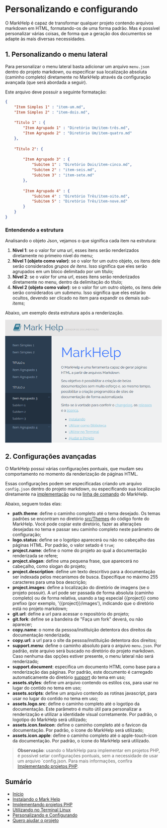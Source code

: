 # Personalizando e configurando

O MarkHelp é capaz de transformar qualquer projeto contendo arquivos markdown em HTML, formatando-os de uma forma padrão. Mas é possível personalizar várias coisas, de forma que a geração dos documentos se adapte às mais diversas necessidades.

## 1. Personalizando o menu lateral

Para personalizar o menu lateral basta adicionar um arquivo `menu.json` dentro do projeto markdown, ou especificar sua localização absoluta (caminho completo) diretamente no MarkHelp através da configuração avançada (que será abordada a seguir). 

Este arquivo deve possuir a seguinte formatação:

```json
{
    "Item Simples 1" : "item-um.md",
    "Item Simples 2" : "item-dois.md",

    "Titulo 1" : {
        "Item Agrupado 1" : "Diretório Um/item-três.md",
        "Item Agrupado 2" : "Diretório Um/item-quatro.md"
    },

    "Título 2": {

        "Item Agrupado 3" : {
            "Subitem 1" : "Diretório Dois/item-cinco.md",
            "Subitem 2" : "item-seis.md",
            "Subitem 3" : "item-sete.md"
        },

        "Item Agrupado 4" : {
            "Subitem 4" : "Diretório Três/item-oito.md",
            "Subitem 5" : "Diretório Três/item-nove.md"
        }
    }
}
```

### Entendendo a estrutura

Analisando o objeto Json, vejamos o que significa cada item na estrutura:

1. **Nível 1**: se o valor for uma url, esses itens serão renderizados diretamente no primeiro nível do menu;
2. **Nível 1 (objeto como valor)**: se o valor for um outro objeto, os itens dele serão considerados *grupos de itens*. Isso significa que eles serão agrupados em um bloco delimitado por um título;
3. **Nível 2**: se o valor for uma url, esses itens serão renderizados diretamente no menu, dentro da delimitação do título;
4. **Nível 2 (objeto como valor)**: se o valor for um outro objeto, os itens dele serão considerados um *submenu*. Isso significa que eles estarão ocultos, devendo ser clicado no item para expandir os demais *sub-items*;

Abaixo, um exemplo desta estrutura após a renderização.

![Menu Lateral](images/menu-lateral.png)

## 2. Configurações avançadas

O MarkHelp possui várias configurações pontuais, que mudam seu comportamento no momento da renderização de páginas HTML.

Essas configurações podem ser especificadas criando um arquivo `config.json` dentro do projeto markdown, ou especificando sua localização diretamente na [implementação](utilizar-como-biblioteca.md) ou na [linha de comando](utilizar-no-terminal.md) do MarkHelp. 

Abaixo, seguem todas elas:

*  **path.theme**: define o caminho completo até o tema desejado. Os temas padrões se encontram no diretório [src/Themes](https://github.com/ricardopedias/markhelp/tree/master/src/Themes/) do código fonte do MarkHelp. Você pode copiar este diretório, fazer as alterações desejadas no tema e passar seu caminho completo neste parâmetro de configuração;
*  **logo.status**: define se o logotipo aparecerá ou não no cabeçalho das páginas HTML. Por padrão, o valor setado é `true`;
*  **project.name**: define o nome do projeto ao qual a documentação renderizada se refere;
*  **project.slogan**: define uma pequena frase, que aparecerá no cabeçalho, como slogan do projeto;
*  **project.description**: define um texto descritivo para a documentação ser indexada pelos mecanismos de busca. Especifique no máximo 255 caracteres para uma boa descrição;
*  **project.images**: define a localização do diretório de imagens (se o projeto possuir). A url pode ser passada de forma absoluta (caminho completo) ou de forma relativa, usando a tag especial      {{project}} como prefixo (por exemplo, '{{project}}/images'), indicando que o diretório está no projeto markdown;
*  **git.url**: define a url para acessar o repositório do projeto;
*  **git.fork**: define se a bandeira de "Faça um fork" deverá, ou não aparecer;
*  **copy.name**: o nome da pessoa/instituição detentora dos direitos da documentação renderizada;
*  **copy.url**: a url para o site da pessoa/instituição detentora dos direitos;
*  **support.menu**: define o caminho absoluto para o arquivo `menu.json`. Por padrão, este arquivo será buscado no diretório do projeto markdown. Caso nenhuma das opções estiver presente, o menu lateral não será renderizado;
*  **support.document**: especifica um documento HTML como base para a renderização das páginas. Por padrão, este documento é carregado automaticamente do diretório [support](https://github.com/ricardopedias/markhelp/tree/master/src/Themes/default/support) do tema em uso;
*  **assets.styles**: define um arquivo contendo os estilos css, para usar no lugar do contido no tema em uso;
*  **assets.scripts**: define um arquivo contendo as rotinas javascript, para usar no lugar do contido no tema em uso;
*  **assets.logo.src**: define o caminho completo até o logotipo da documentação. Este parâmetro é muito útil para personalizar a renderização e utilizar a identidade visual corretamente. Por padrão, o logotipo do MarkHelp será utilizado;
*  **assets.icon.favicon**: define o caminho completo até o favicon da documentação. Por padrão, o ícone do MarkHelp será utilizado;
*  **assets.icon.apple**: define o caminho completo até o apple-touch-icon da documentação. Por padrão, o ícone do MarkHelp será utilizado.

> **Observação**: usando o MarkHelp para implementar em projetos PHP, é possível setar configurações pontuais, sem a necessidade de usar um arquivo `config.json. Para mais informações, confira [Implementando projetos PHP](utilizar-como-biblioteca.md).


## Sumário

-   [Início](index.md)
-   [Instalando o Mark Help](instalando.md)
-   [Implementando projetos PHP](utilizar-como-biblioteca.md)
-   [Utilizando no Terminal Linux](utilizar-no-terminal.md)
-   [Personalizando e Configurando](configuracoes.md)
-   [Quero ajudar o projeto](como-ajudar.md)
